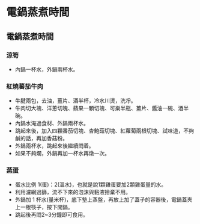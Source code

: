# 電鍋蒸煮時間

<!--more-->
## 電鍋蒸煮時間

### 涼筍
  - 內鍋一杯水，外鍋兩杯水。

### 紅燒蕃茄牛肉
  - 牛腱兩包，去油，薑片、酒半杯，冷水川燙，洗凈。
  - 牛肉切大塊、洋蔥切塊、蘋果一顆切塊、可樂半瓶、薑片、醬油一碗、酒半碗。
  - 內鍋水淹過食材、外鍋兩杯水。
  - 跳起來後，加入四顆番茄切塊、杏鮑菇切塊、紅蘿蔔兩根切塊、試味道，不夠鹹的話，再加香菇粉。
  - 外鍋兩杯水，跳起來後繼續悶着。
  - 如果不夠爛，外鍋再加一杯水再燉一次。

### 蒸蛋
  - 蛋水比例 1(蛋)：2(溫水)，也就是說1顆雞蛋要加2顆雞蛋量的水。
  - 利用濾網過篩，流不下來的泡沫與黏液捨棄不用。
  - 外鍋加 1 杯水(量米杯)，底下墊上蒸盤，再放上加了蓋子的容器後，電鍋蓋夾上一根筷子，按下開鍋。
  - 跳起後再悶2~3分鐘即可食用。

